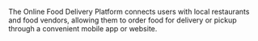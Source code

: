 The Online Food Delivery Platform connects users with local restaurants and food vendors, allowing them to order food for delivery or pickup through a convenient mobile app or website.